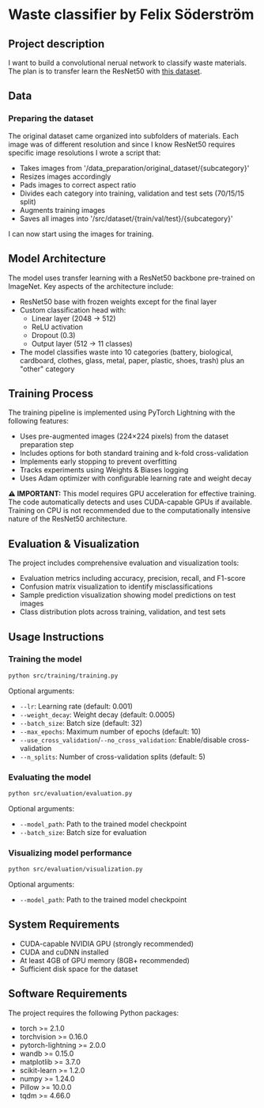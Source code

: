 # Waste classifier by Felix Söderström

## Project description

I want to build a convolutional nerual network to classify waste materials.
The plan is to transfer learn the ResNet50 with [this dataset](https://www.kaggle.com/datasets/sumn2u/garbage-classification-v2).


## Data

### Preparing the dataset

The original dataset came organized into subfolders of materials.
Each image was of different resolution and since I know ResNet50 requires specific image resolutions I wrote a script that:
- Takes images from '/data_preparation/original_dataset/{subcategory}'
- Resizes images accordingly
- Pads images to correct aspect ratio
- Divides each category into training, validation and test sets (70/15/15 split)
- Augments training images
- Saves all images into '/src/dataset/{train/val/test}/{subcategory}'

I can now start using the images for training.

## Model Architecture

The model uses transfer learning with a ResNet50 backbone pre-trained on ImageNet. Key aspects of the architecture include:

- ResNet50 base with frozen weights except for the final layer
- Custom classification head with:
  - Linear layer (2048 → 512)
  - ReLU activation
  - Dropout (0.3)
  - Output layer (512 → 11 classes)
- The model classifies waste into 10 categories (battery, biological, cardboard, clothes, glass, metal, paper, plastic, shoes, trash) plus an "other" category

## Training Process

The training pipeline is implemented using PyTorch Lightning with the following features:

- Uses pre-augmented images (224×224 pixels) from the dataset preparation step
- Includes options for both standard training and k-fold cross-validation
- Implements early stopping to prevent overfitting
- Tracks experiments using Weights & Biases logging
- Uses Adam optimizer with configurable learning rate and weight decay

**⚠️ IMPORTANT:** This model requires GPU acceleration for effective training. The code automatically detects and uses CUDA-capable GPUs if available. Training on CPU is not recommended due to the computationally intensive nature of the ResNet50 architecture.

## Evaluation & Visualization

The project includes comprehensive evaluation and visualization tools:

- Evaluation metrics including accuracy, precision, recall, and F1-score
- Confusion matrix visualization to identify misclassifications
- Sample prediction visualization showing model predictions on test images
- Class distribution plots across training, validation, and test sets

## Usage Instructions

### Training the model

```bash
python src/training/training.py
```

Optional arguments:
- `--lr`: Learning rate (default: 0.001)
- `--weight_decay`: Weight decay (default: 0.0005)
- `--batch_size`: Batch size (default: 32)
- `--max_epochs`: Maximum number of epochs (default: 10)
- `--use_cross_validation`/`--no_cross_validation`: Enable/disable cross-validation
- `--n_splits`: Number of cross-validation splits (default: 5)

### Evaluating the model

```bash
python src/evaluation/evaluation.py
```

Optional arguments:
- `--model_path`: Path to the trained model checkpoint
- `--batch_size`: Batch size for evaluation

### Visualizing model performance

```bash
python src/evaluation/visualization.py
```

Optional arguments:
- `--model_path`: Path to the trained model checkpoint

## System Requirements

- CUDA-capable NVIDIA GPU (strongly recommended)
- CUDA and cuDNN installed
- At least 4GB of GPU memory (8GB+ recommended)
- Sufficient disk space for the dataset

## Software Requirements

The project requires the following Python packages:
- torch >= 2.1.0
- torchvision >= 0.16.0
- pytorch-lightning >= 2.0.0
- wandb >= 0.15.0
- matplotlib >= 3.7.0
- scikit-learn >= 1.2.0
- numpy >= 1.24.0
- Pillow >= 10.0.0
- tqdm >= 4.66.0




